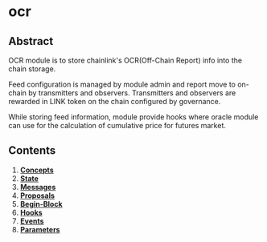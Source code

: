 # ocr

## Abstract

OCR module is to store chainlink's OCR(Off-Chain Report) info into the chain storage.

Feed configuration is managed by module admin and report move to on-chain by transmitters and observers.
Transmitters and observers are rewarded in LINK token on the chain configured by governance.

While storing feed information, module provide hooks where oracle module can use for the calculation of cumulative price for futures market.

## Contents

1. **[Concepts](01_concepts.md)**
2. **[State](02_state.md)**
3. **[Messages](03_messages.md)**
4. **[Proposals](04_proposals.md)**
5. **[Begin-Block](05_begin_block.md)**
6. **[Hooks](06_hooks.md)**
7. **[Events](07_events.md)**
8. **[Parameters](08_params.md)**
